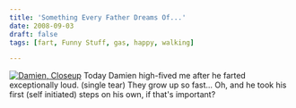 ```yaml
---
title: 'Something Every Father Dreams Of...'
date: 2008-09-03
draft: false
tags: [fart, Funny Stuff, gas, happy, walking]

---
```


[![Damien, Closeup](http://farm4.static.flickr.com/3083/2807750120_488f549500_m.jpg)](http://www.flickr.com/photos/lemon/2807750120/) Today Damien high-fived me after he farted exceptionally loud. (single tear) They grow up so fast... Oh, and he took his first (self initiated) steps on his own, if that's important?